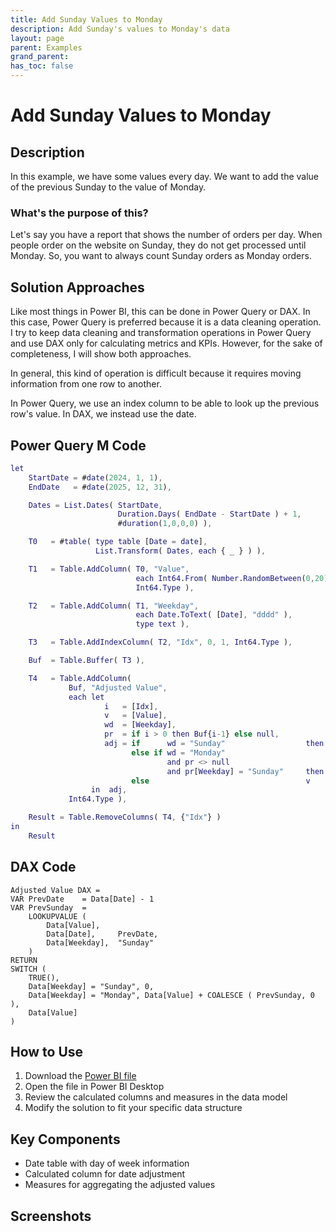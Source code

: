 ```yaml
---
title: Add Sunday Values to Monday
description: Add Sunday's values to Monday's data
layout: page
parent: Examples
grand_parent:
has_toc: false
---
```


# Add Sunday Values to Monday

## Description
In this example, we have some values every day. We want to add the value of the previous Sunday to the value of Monday.

### What's the purpose of this?

Let's say you have a report that shows the number of orders per day. When people order on the website on Sunday, they do not get processed until Monday. So, you want to always count Sunday orders as Monday orders.

## Solution Approaches
Like most things in Power BI, this can be done in Power Query or DAX. In this case, Power Query is preferred because it is a data cleaning operation. I try to keep data cleaning and transformation operations in Power Query and use DAX only for calculating metrics and KPIs. However, for the sake of completeness, I will show both approaches.

In general, this kind of operation is difficult because it requires moving information from one row to another.

In Power Query, we use an index column to be able to look up the previous row's value. In DAX, we instead use the date.

## Power Query M Code
```m
let
    StartDate = #date(2024, 1, 1),
    EndDate   = #date(2025, 12, 31),

    Dates = List.Dates( StartDate,
                        Duration.Days( EndDate - StartDate ) + 1,
                        #duration(1,0,0,0) ),

    T0   = #table( type table [Date = date],
                   List.Transform( Dates, each { _ } ) ),

    T1   = Table.AddColumn( T0, "Value",
                            each Int64.From( Number.RandomBetween(0,20) ),
                            Int64.Type ),

    T2   = Table.AddColumn( T1, "Weekday",
                            each Date.ToText( [Date], "dddd" ),
                            type text ),

    T3   = Table.AddIndexColumn( T2, "Idx", 0, 1, Int64.Type ),

    Buf  = Table.Buffer( T3 ),

    T4   = Table.AddColumn(
             Buf, "Adjusted Value",
             each let
                     i   = [Idx],
                     v   = [Value],
                     wd  = [Weekday],
                     pr  = if i > 0 then Buf{i-1} else null,
                     adj = if      wd = "Sunday"                  then 0
                           else if wd = "Monday"
                                   and pr <> null
                                   and pr[Weekday] = "Sunday"     then v + pr[Value]
                           else                                   v
                  in  adj,
             Int64.Type ),

    Result = Table.RemoveColumns( T4, {"Idx"} )
in
    Result
```

## DAX Code
```DAX
Adjusted Value DAX =
VAR PrevDate    = Data[Date] - 1
VAR PrevSunday  =
    LOOKUPVALUE (
        Data[Value],
        Data[Date],     PrevDate,
        Data[Weekday],  "Sunday"
    )
RETURN
SWITCH (
    TRUE(),
    Data[Weekday] = "Sunday", 0,
    Data[Weekday] = "Monday", Data[Value] + COALESCE ( PrevSunday, 0 ),
    Data[Value]
)
```

## How to Use
1. Download the [Power BI file](AddSundayValuesToMondayExample.pbix)
2. Open the file in Power BI Desktop
3. Review the calculated columns and measures in the data model
4. Modify the solution to fit your specific data structure

## Key Components
- Date table with day of week information
- Calculated column for date adjustment
- Measures for aggregating the adjusted values

## Screenshots
<!-- Add screenshots here -->
<!-- Example:
![Date Table Structure](/assets/img/add-sunday-values/date-table.png)
![Calculated Column](/assets/img/add-sunday-values/calculated-column.png)
![Final Result](/assets/img/add-sunday-values/result.png)
-->
